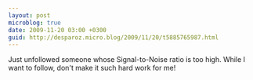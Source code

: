 ```yaml
---
layout: post
microblog: true
date: 2009-11-20 03:00 +0300
guid: http://desparoz.micro.blog/2009/11/20/t5885765987.html
---
```

Just unfollowed someone whose Signal-to-Noise ratio is too high. While I want to follow, don't make it such hard work for me!
